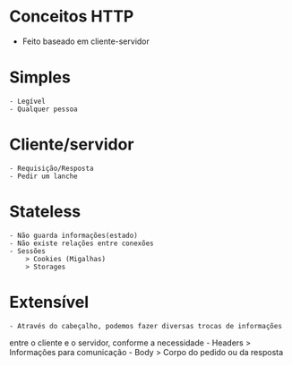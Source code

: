 <h1>Conceitos HTTP</h1>

- Feito baseado em cliente-servidor

# Simples
    - Legível
    - Qualquer pessoa

# Cliente/servidor 
    - Requisição/Resposta
    - Pedir um lanche

# Stateless
    - Não guarda informações(estado)
    - Não existe relações entre conexões
    - Sessões
        > Cookies (Migalhas)
        > Storages

# Extensível
    - Através do cabeçalho, podemos fazer diversas trocas de informações
 entre o cliente e o servidor, conforme a necessidade
    - Headers
        > Informações para comunicação
    - Body
        > Corpo do pedido ou da resposta